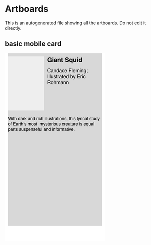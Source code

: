 # Artboards

This is an autogenerated file showing all the artboards. Do not edit it directly.

## basic mobile card

![basic mobile card](./.exportedArtboards/basiccard/basic%20mobile%20card.png)


